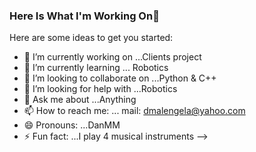 ### Here Is What I'm Working On👋



Here are some ideas to get you started:

- 🔭 I’m currently working on ...Clients project
- 🌱 I’m currently learning ... Robotics
- 👯 I’m looking to collaborate on ...Python & C++
- 🤔 I’m looking for help with ...Robotics
- 💬 Ask me about ...Anything
- 📫 How to reach me: ... mail: dmalengela@yahoo.com
- 😄 Pronouns: ...DanMM
- ⚡ Fun fact: ...I play 4 musical instruments
-->
